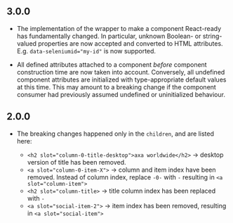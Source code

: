 ## 3.0.0

- The implementation of the wrapper to make a component React-ready has
  fundamentally changed. In particular, unknown Boolean- or
  string-valued properties are now accepted and converted to HTML
  attributes. E.g. `data-seleniumid="my-id"` is now supported.

- All defined attributes attached to a component _before_ component
  construction time are now taken into account. Conversely, all undefined
  component attributes are initialized with type-appropriate default
  values at this time. This may amount to a breaking change if the
  component consumer had previously assumed undefined or uninitialized
  behaviour.

## 2.0.0

- The breaking changes happened only in the `children`, and are listed here:

  - `<h2 slot="column-0-title-desktop">axa worldwide</h2>` -> desktop version of title has been removed.
  - `<a slot="column-0-item-X">` -> column and item index have been removed. Instead of column index, replace `-0-` with `-` resulting in `<a slot="column-item">`
  - `<h2 slot="column-title>` -> title column index has been replaced with `-`
  - `<a slot="social-item-2">` -> item index has been removed, resulting in `<a slot="social-item">`
